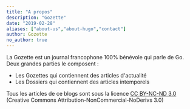 ```yaml
---
title: "A propos"
description: "Gozette"
date: "2019-02-28"
aliases: ["about-us","about-hugo","contact"]
author: Gozette
no_author: true
---
```


La Gozette est un journal francophone 100% bénévole qui parle de Go. 
Deux grandes parties le composent : 
- Les Gozettes qui contiennent des articles d'actualité
- Les Dossiers qui contiennent des articles intemporels

Tous les articles de ce blogs sont sous la licence [CC BY-NC-ND 3.0](https://creativecommons.org/licenses/by-nc-nd/3.0/) (Creative Commons Attribution-NonCommercial-NoDerivs 3.0)
